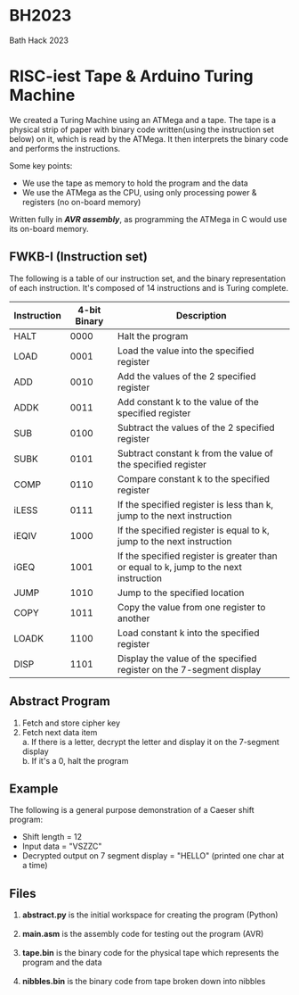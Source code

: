 # BH2023
Bath Hack 2023

# RISC-iest Tape & Arduino Turing Machine
We created a Turing Machine using an ATMega and a tape. The tape is a physical strip of paper with binary code written(using the instruction set below) on it, which is read by the ATMega. It then interprets the binary code and performs the instructions. <br>

Some key points:
 - We use the tape as memory to hold the program and the data
 - We use the ATMega as the CPU, using only processing power & registers (no on-board memory)

Written fully in **_AVR assembly_**, as programming the ATMega in C would use its on-board memory.

## FWKB-I (Instruction set)
The following is a table of our instruction set, and the binary representation of each instruction. It's composed of 14 instructions and is Turing complete. <br>

| Instruction | 4-bit Binary | Description |
| ----------- | ------------ | ----------- |
| HALT        | 0000         | Halt the program |
| LOAD        | 0001         | Load the value into the specified register |
| ADD         | 0010         | Add the values of the 2 specified register |
| ADDK        | 0011         | Add constant k to the value of the specified register |
| SUB         | 0100         | Subtract the values of the 2 specified register |
| SUBK        | 0101         | Subtract constant k from the value of the specified register |
| COMP        | 0110         | Compare constant k to the specified register |
| iLESS       | 0111         | If the specified register is less than k, jump to the next instruction |
| iEQIV       | 1000         | If the specified register is equal to k, jump to the next instruction |
| iGEQ        | 1001         | If the specified register is greater than or equal to k, jump to the next instruction |
| JUMP        | 1010         | Jump to the specified location  |
| COPY        | 1011         | Copy the value from one register to another |
| LOADK       | 1100         | Load constant k into the specified register |
| DISP        | 1101         | Display the value of the specified register on the 7-segment display |

## Abstract Program
1. Fetch and store cipher key
2. Fetch next data item <br>
    a. If there is a letter, decrypt the letter and display it on the 7-segment display <br>
    b. If it's a 0, halt the program

## Example
The following is a general purpose demonstration of a Caeser shift program: <br>
 - Shift length = 12 <br>
 - Input data = "VSZZC" <br>
 - Decrypted output on 7 segment display = "HELLO" (printed one char at a time)

## Files
1. **abstract.py** is the initial workspace for creating the program (Python) <br><br>
2. **main.asm** is the assembly code for testing out the program (AVR) <br><br>
3. **tape.bin** is the binary code for the physical tape which represents the program and the data <br><br>
4. **nibbles.bin** is the binary code from tape broken down into nibbles
